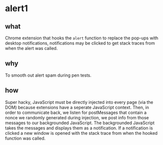 # alert1
## what
Chrome extension that hooks the `alert` function to replace the pop-ups with desktop notifications, notifications may be clicked to get stack traces from when the alert was called.

## why
To smooth out alert spam during pen tests.

## how
Super hacky, JavaScript must be directly injected into every page (via the DOM) because extensions have a seperate JavaScript context. Then, in order to communicate back, we listen for postMessages that contain a nonce we randomly generated during injection, we post info from those messages to our backgrounded JavaScript. The backgrounded JavaScript takes the messages and displays them as a notification. If a notification is clicked a new window is opened with the stack trace from when the hooked function was called.
